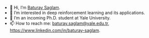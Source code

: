 - 👋 Hi, I’m [Baturay Saglam](https://baturaysaglam.com/).
- 👀 I’m interested in deep reinforcement learning and its applications. 
- 🌱 I’m an incoming Ph.D. student at Yale University. 
- 📫 How to reach me: baturay.saglam@yale.edu.tr, https://www.linkedin.com/in/baturay-saglam.

<!---
baturaysaglam/baturaysaglam is a ✨ special ✨ repository because its `README.md` (this file) appears on your GitHub profile.
You can click the Preview link to take a look at your changes.
--->
